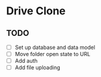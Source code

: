 # Drive Clone

## TODO

- [ ] Set up database and data model
- [ ] Move folder open state to URL
- [ ] Add auth
- [ ] Add file uploading
